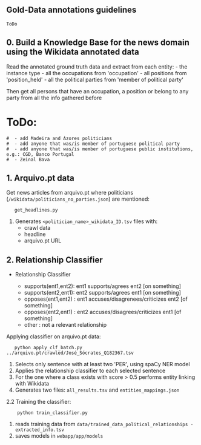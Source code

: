 ## Gold-Data annotations guidelines
    ToDo

## 0. Build a Knowledge Base for the news domain using the Wikidata annotated data

   Read the annotated ground truth data and extract from each entity:
     - the instance type
     - all the occupations from 'occupation'
     - all positions from 'position_held'
     - all the political parties from 'member of political party'
     
   Then get all persons that have an occupation, a position or belong to any party from all the
   info gathered before  
   
   # ToDo:
    #  - add Madeira and Azores politicians
    #  - add anyone that was/is member of portuguese political party
    #  - add anyone that was/is member of portuguese public institutions, e.g.: CGD, Banco Portugal
    #  - Zeinal Bava

## 1. Arquivo.pt data 

   Get news articles from arquivo.pt where politicians (`/wikidata/politicians_no_parties.json`) 
   are mentioned: 
    
       get_headlines.py
       
   1. Generates `<politician_name>_wikidata_ID.tsv` files with:
       - crawl data
       - headline
       - arquivo.pt URL
       
       
## 2. Relationship Classifier

   - Relationship Classifier

      - supports(ent1,ent2):    ent1 supports/agrees ent2 [on something]
      - supports(ent2,ent1):    ent2 supports/agrees ent1 [on something]
      - opposes(ent1,ent2) :    ent1 accuses/disagrenees/criticizes ent2 [of something]
      - opposes(ent2,ent1) :    ent2 accuses/disagrees/criticizes ent1 [of something]
      - other              :    not a relevant relationship 


   Applying classifier on arquivo.pt data:

       python apply_clf_batch.py ../arquivo.pt/crawled/José_Sócrates_Q182367.tsv
       
   1. Selects only sentence with at least two 'PER', using spaCy NER model
   2. Applies the relationship classifier to each selected sentence
   3. For the one where a class exists with score > 0.5 performs entity linking with Wikidata
   4. Generates two files: `all_results.tsv` and `entities_mappings.json`
    
   2.2 Training the classifier:
    
        python train_classifier.py 
        
   1. reads training data from `data/trained_data_political_relationships - extracted_info.tsv`
   2. saves models in `webapp/app/models`
